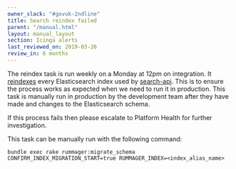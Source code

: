 ```yaml
---
owner_slack: "#govuk-2ndline"
title: Search reindex failed
parent: "/manual.html"
layout: manual_layout
section: Icinga alerts
last_reviewed_on: 2019-03-26
review_in: 6 months
---
```


The reindex task is run weekly on a Monday at 12pm on integration. It
[reindexes][reindexing] every Elasticsearch index used by [search-api][]. This is
to ensure the process works as expected when we need to run it in production.
This task is manually run in production by the development team after they have
made and changes to the Elasticsearch schema.

If this process fails then please escalate to Platform Health for further investigation.

This task can be manually run with the following command:

```
bundle exec rake rummager:migrate_schema CONFIRM_INDEX_MIGRATION_START=true RUMMAGER_INDEX=<index_alias_name>
```

[reindexing]: /manual/reindex-elasticsearch.html
[search-api]: /apps/search-api.html
